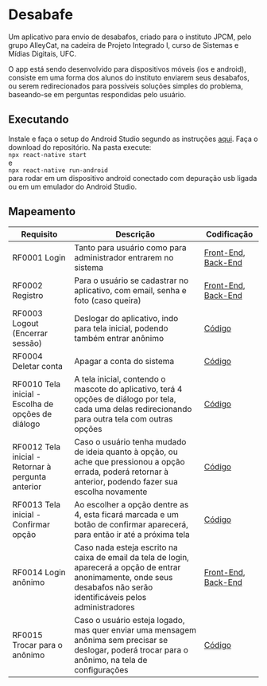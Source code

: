 # Desabafe

Um aplicativo para envio de desabafos, criado para o instituto JPCM, pelo grupo AlleyCat, na cadeira de Projeto Integrado I, curso de Sistemas e Mídias Digitais, UFC.

O app está sendo desenvolvido para dispositivos móveis (ios e android), consiste em uma forma dos alunos do instituto enviarem seus desabafos, ou serem redirecionados para possíveis soluções simples do problema, baseando-se em perguntas respondidas pelo usuário.

## Executando
Instale e faça o setup do Android Studio segundo as instruções [aqui](https://reactnative.dev/docs/environment-setup).
Faça o download do repositório.
Na pasta execute:  
`npx react-native start`  
e  
`npx react-native run-android`  
para rodar em um dispositivo android conectado com depuração usb ligada ou em um emulador do Android Studio.
## Mapeamento
| Requisito  | Descrição | Codificação
| ------------- | ------------- | ------------- |
| RF0001 Login | Tanto para usuário como para administrador entrarem no sistema  | [Front-End](https://github.com/absurd-web/Desabafe/blob/da133e67e43c4931cd0778f611ac02e0ba5cabf2/components/screens/LoginScreen.js#L86-L125), [Back-End](https://github.com/absurd-web/Desabafe/blob/da133e67e43c4931cd0778f611ac02e0ba5cabf2/backend/controllers/auth.js#L44-L75) |
| RF0002 Registro | Para o usuário se cadastrar no aplicativo, com email, senha e foto (caso queira) | [Front-End](https://github.com/absurd-web/Desabafe/blob/da133e67e43c4931cd0778f611ac02e0ba5cabf2/components/screens/LoginScreen.js#L86-L125), [Back-End](https://github.com/absurd-web/Desabafe/blob/da133e67e43c4931cd0778f611ac02e0ba5cabf2/backend/controllers/auth.js#L4-L42) |
| RF0003 Logout (Encerrar sessão) | Deslogar do aplicativo, indo para tela inicial, podendo também entrar anônimo | [Código](https://github.com/absurd-web/Desabafe/blob/da133e67e43c4931cd0778f611ac02e0ba5cabf2/components/screens/ConfigScreen.js#L69-L76) |
| RF0004 Deletar conta | Apagar a conta do sistema | [Código](https://github.com/absurd-web/Desabafe/blob/da133e67e43c4931cd0778f611ac02e0ba5cabf2/components/screens/ConfigScreen.js#L42-L68) |
| RF0010 Tela inicial - Escolha de opções de diálogo | A tela inicial, contendo o mascote do aplicativo, terá 4 opções de diálogo por tela, cada uma delas redirecionando para outra tela com outras opções | [Código](https://github.com/absurd-web/Desabafe/blob/da133e67e43c4931cd0778f611ac02e0ba5cabf2/components/screens/ChatScreen.js) |
| RF0012 Tela inicial - Retornar à pergunta anterior | Caso o usuário tenha mudado de ideia quanto à opção, ou ache que pressionou a opção errada, poderá retornar à anterior, podendo fazer sua escolha novamente | [Código](https://github.com/absurd-web/Desabafe/blob/da133e67e43c4931cd0778f611ac02e0ba5cabf2/App.js#L15-L22) |
| RF0013 Tela inicial - Confirmar opção | Ao escolher a opção dentre as 4, esta ficará marcada e um botão de confirmar aparecerá, para então ir até a próxima tela |[Código](https://github.com/absurd-web/Desabafe/blob/da133e67e43c4931cd0778f611ac02e0ba5cabf2/components/screens/ChatScreen.js) |
| RF0014 Login anônimo | Caso nada esteja escrito na caixa de email da tela de login, aparecerá a opção de entrar anonimamente, onde seus desabafos não serão identificáveis pelos administradores | [Front-End](https://github.com/absurd-web/Desabafe/blob/da133e67e43c4931cd0778f611ac02e0ba5cabf2/components/screens/LoginScreen.js#L199), [Back-End](https://github.com/absurd-web/Desabafe/blob/da133e67e43c4931cd0778f611ac02e0ba5cabf2/backend/controllers/auth.js#L77-L80) |
| RF0015 Trocar para o anônimo | Caso o usuário esteja logado, mas quer enviar uma mensagem anônima sem precisar se deslogar, poderá trocar para o anônimo, na tela de configurações | [Código](https://github.com/absurd-web/Desabafe/blob/da133e67e43c4931cd0778f611ac02e0ba5cabf2/components/screens/ConfigScreen.js#L15-L41) |


